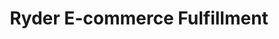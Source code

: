 ---
title: "Ryder E-commerce Fulfillment"
url: /shoemakersville/ryder-e-commerce-fulfillment/
shop: storage rental
---